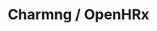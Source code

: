 ---
title: Charmng / OpenHRx
description: CHARM is an oncology appointment manager that optimizes a cancer clinic's capacity to treat more patients with existing resources. It does this by automating processes to more quickly and efficiently facilitate approvals of chemotherapy between the chemotherapy unit, pharmacy and clinicians, and by improving scheduling and communication among care providers. [Conii Report 2012 - 2013](http://www.oce-ontario.org/docs/default-source/publications/conii-report-2012-13_mid-res-final.pdf#page=21) 
img: charm.jpg
link: bykartsoftware.com
group:  
---